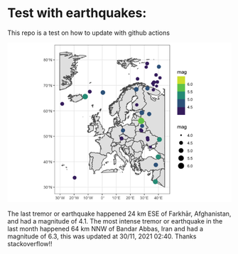 <!-- README.md is generated from README.Rmd. Please edit that file -->

Test with earthquakes:
======================

This repo is a test on how to update with github actions

![](man/figures/README-unnamed-chunk-2-1.png)

The last tremor or earthquake happened 24 km ESE of Farkhār,
Afghanistan, and had a magnitude of 4.1. The most intense tremor or
earthquake in the last month happened 64 km NNW of Bandar Abbas, Iran
and had a magnitude of 6.3, this was updated at 30/11, 2021 02:40.
Thanks stackoverflow!!
